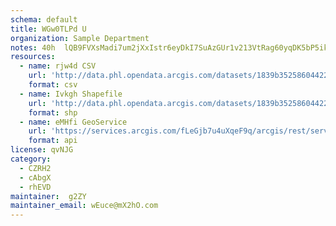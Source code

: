 ```yaml
---
schema: default
title: WGw0TLPd U 
organization: Sample Department 
notes: 40h  lQB9FVXsMadi7um2jXxIstr6eyDkI7SuAzGUr1v213VtRag60yqDK5bP5ikcPZYCTEJFwWfYcRbe9WnMwEmGNjAxLSoB8Ln 
resources:
  - name: rjw4d CSV
    url: 'http://data.phl.opendata.arcgis.com/datasets/1839b35258604422b0b520cbb668df0d_0.csv'
    format: csv
  - name: Ivkgh Shapefile
    url: 'http://data.phl.opendata.arcgis.com/datasets/1839b35258604422b0b520cbb668df0d_0.zip'
    format: shp
  - name: eMHfi GeoService
    url: 'https://services.arcgis.com/fLeGjb7u4uXqeF9q/arcgis/rest/services/Air_Monitoring_Stations/FeatureServer/0/query'
    format: api
license: qvNJG 
category:
  - CZRH2 
  - cAbgX 
  - rhEVD 
maintainer:  g2ZY  
maintainer_email: wEuce@mX2hO.com
---
```

